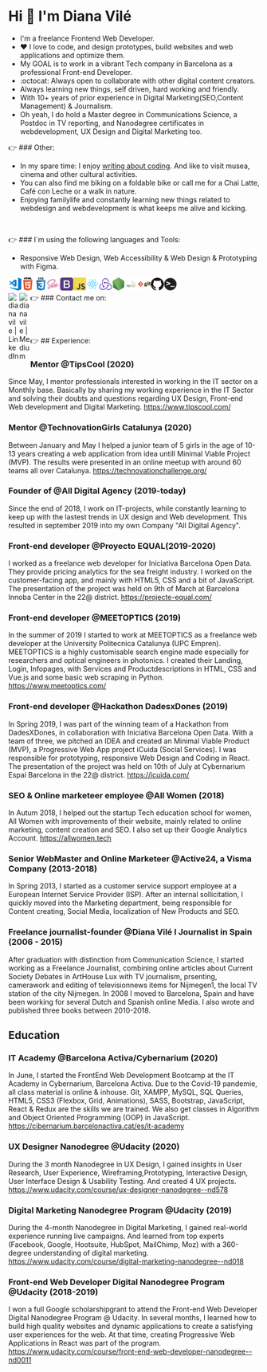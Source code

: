 # Hi :raising_hand: I'm Diana Vilé 

- I'm a freelance Frontend Web Developer. 
- :heart: I love to code, and design prototypes, build websites and web applications and optimize them.
- My GOAL is to work in a vibrant Tech company in Barcelona as a professional Front-end Developer.
- :octocat: Always open to collaborate with other digital content creators.
- Always learning new things, self driven, hard working and friendly.
- With 10+ years of prior experience in Digital Marketing(SEO,Content Management) & Journalism.
- Oh yeah, I do hold a Master degree in Communications Science, a Postdoc in TV reporting, and Nanodegree certificates in webdevelopment, UX Design and Digital Marketing too. 

:point_right: ### Other:
- In my spare time: I enjoy [writing about coding](https://medium.com/@diana.vile). And like to visit musea, cinema and other cultural activities. 
- You can also find me biking on a foldable bike or call me for a Chai Latte, Café con Leche or a walk in nature.
- Enjoying familylife and constantly learning new things related to webdesign and webdevelopment is what keeps me alive and kicking. 

<br />

:point_right: ### I´m using the following languages and Tools:
* Responsive Web Design, Web Accessibility & Web Design & Prototyping with Figma.
<img align="left" alt="Visual Studio Code" width="26px" src="https://raw.githubusercontent.com/github/explore/80688e429a7d4ef2fca1e82350fe8e3517d3494d/topics/visual-studio-code/visual-studio-code.png" />
<img align="left" alt="HTML5" width="26px" src="https://raw.githubusercontent.com/github/explore/80688e429a7d4ef2fca1e82350fe8e3517d3494d/topics/html/html.png" />
<img align="left" alt="CSS3" width="26px" src="https://raw.githubusercontent.com/github/explore/80688e429a7d4ef2fca1e82350fe8e3517d3494d/topics/css/css.png" /> 
<img align="left" alt="Sass" width="26px" src="https://raw.githubusercontent.com/github/explore/80688e429a7d4ef2fca1e82350fe8e3517d3494d/topics/sass/sass.png" />
<img align="left" alt="JavaScript" width="26px" src="https://raw.githubusercontent.com/github/explore/80688e429a7d4ef2fca1e82350fe8e3517d3494d/topics/bootstrap/bootstrap.png" />
<img align="left" alt="JavaScript" width="26px" src="https://raw.githubusercontent.com/github/explore/80688e429a7d4ef2fca1e82350fe8e3517d3494d/topics/javascript/javascript.png" />
<img align="left" alt="React" width="26px" src="https://raw.githubusercontent.com/github/explore/80688e429a7d4ef2fca1e82350fe8e3517d3494d/topics/react/react.png" />
<img align="left" alt="React" width="26px" src="https://raw.githubusercontent.com/github/explore/80688e429a7d4ef2fca1e82350fe8e3517d3494d/topics/redux/redux.png" />
<img align="left" alt="Node.js" width="26px" src="https://raw.githubusercontent.com/github/explore/80688e429a7d4ef2fca1e82350fe8e3517d3494d/topics/nodejs/nodejs.png" />
<img align="left" alt="MySQL" width="26px" src="https://raw.githubusercontent.com/github/explore/80688e429a7d4ef2fca1e82350fe8e3517d3494d/topics/mysql/mysql.png" />
<img align="left" alt="Git" width="26px" src="https://raw.githubusercontent.com/github/explore/80688e429a7d4ef2fca1e82350fe8e3517d3494d/topics/git/git.png" />
<img align="left" alt="GitHub" width="26px" src="https://raw.githubusercontent.com/github/explore/78df643247d429f6cc873026c0622819ad797942/topics/github/github.png" />
<img align="left" alt="Terminal" width="26px" src="https://raw.githubusercontent.com/github/explore/80688e429a7d4ef2fca1e82350fe8e3517d3494d/topics/terminal/terminal.png" />

<br />

:point_right: ### Contact me on:
[<img align="left" alt="dianavile | LinkedIn" width="22px" src="https://cdn.jsdelivr.net/npm/simple-icons@v3/icons/linkedin.svg" />][linkedin]
[<img align="left" alt="dianavile | Medium" width="22px" src="https://cdn.jsdelivr.net/npm/simple-icons@v3/icons/medium.svg" />][medium]

[linkedin]: https://www.linkedin.com/in/dianavile/
[medium]: https://medium.com/@diana.vile

<br />
<br />
 
:point_right: ## Experience:

### Mentor @TipsCool (2020)
Since May, I mentor professionals interested in working in the IT sector on a Monthly base. Basically by sharing my working experience in the IT Sector and solving their doubts and questions regarding UX Design, Front-end Web development and Digital Marketing.
https://www.tipscool.com/

### Mentor @TechnovationGirls Catalunya (2020)
Between January and May I helped a junior team of 5 girls in the age of 10-13 years creating a web application from idea untill Minimal Viable Project (MVP).
The results were presented in an online meetup with around 60 teams all over Catalunya.
https://technovationchallenge.org/

### Founder of @All Digital Agency (2019-today)
Since the end of 2018, I work on IT-projects, while constantly learning to keep up with the lastest trends in UX design and Web development. This resulted in september 2019 into my own Company "All Digital Agency".

### Front-end developer @Proyecto EQUAL(2019-2020)
I worked as a freelance web developer for Iniciativa Barcelona Open Data. 
They provide pricing analytics for the sea freight industry. I worked on the customer-facing app, and mainly with HTML5, CSS and a bit of JavaScript. 
The presentation of the project was held on 9th of March at Barcelona Innoba Center in the 22@ district.
https://projecte-equal.com/

### Front-end developer @MEETOPTICS (2019)
In the summer of 2019 I started to work at MEETOPTICS as a freelance web developer at the University Politecnica Catalunya (UPC Empren).
MEETOPTICS is a highly customisable search engine made especially for researchers and optical engineers in photonics.
I created their Landing, Login, Infopages, with Services and Productdescriptions in HTML, CSS and Vue.js and some basic web scraping in Python.
https://www.meetoptics.com/

### Front-end developer @Hackathon DadesxDones (2019)
In Spring 2019, I was part of the winning team of a Hackathon from DadesXDones, in collaboration with Iniciativa Barcelona Open Data.
With a team of three, we pitched an IDEA and created an Minimal Viable Product (MVP), a Progressive Web App project iCuida (Social Services).
I was responsible for prototyping, responsive Web Design and Coding in React. The presentation of the project was held on 10th of July at Cybernarium Espai Barcelona in the 22@ district.
https://icuida.com/

### SEO & Online marketeer employee @All Women (2018)
In Autum 2018, I helped out the startup Tech education school for women, All Women with improvements of their website, mainly related to online marketing, content creation and SEO. I also set up their Google Analytics Account.
https://allwomen.tech

### Senior WebMaster and Online Marketeer @Active24, a Visma Company (2013-2018)
In Spring 2013, I started as a customer service support employee at a European Internet Service Provider (ISP). After an internal sollicitation, I quickly moved into the Marketing department, being responsible for Content creating, Social Media, localization of New Products and SEO.

### Freelance journalist-founder @Diana Vilé I Journalist in Spain (2006 - 2015)
After graduation with distinction from Communication Science, I started working as a Freelance Journalist, combining online articles about Current Society Debates in ArtHouse Lux with TV journalism, prsenting, camerawork and editing of televisionnews items for Nijmegen1, the local TV station of the city Nijmegen.
In 2008 I moved to Barcelona, Spain and have been working for several Dutch and Spanish online Media. I also wrote and published three books between 2010-2018. 

## Education
### IT Academy @Barcelona Activa/Cybernarium (2020)
In June, I started the FrontEnd Web Development Bootcamp at the IT Academy in Cybernarium, Barcelona Activa. Due to the Covid-19 pandemie, all class material is online & inhouse. 
Git, XAMPP, MySQL, SQL Queries, HTML5, CSS3 (Flexbox, Grid, Animations), SASS, Bootstrap, JavaScript, React & Redux are the skills we are trained. We also get classes in Algorithm and Object Oriented Programming (OOP) in JavaScript.
https://cibernarium.barcelonactiva.cat/es/it-academy

### UX Designer Nanodegree @Udacity (2020)
During the 3 month Nanodegree in UX Design, I gained insights in User Research, User Experience, Wireframing,Prototyping, Interactive Design, User Interface Design & Usability Testing. And created 4 UX projects.
https://www.udacity.com/course/ux-designer-nanodegree--nd578

### Digital Marketing Nanodegree Program @Udacity (2019)
During the 4-month Nanodegree in Digital Marketing, I gained real-world experience running live campaigns. And learned from top experts (Facebook, Google, Hootsuite, HubSpot, MailChimp, Moz) with a 360-degree understanding of digital marketing.
https://www.udacity.com/course/digital-marketing-nanodegree--nd018

###  Front-end Web Developer Digital Nanodegree Program @Udacity (2018-2019)
I won a full Google scholarshipgrant to attend the Front-end Web Developer Digital Nanodegree Program @ Udacity. In several months, I learned  how to build high quality websites and dynamic applications to create a satisfying user experiences for the web. At that time, creating Progressive Web Applications in React was part of the program.
https://www.udacity.com/course/front-end-web-developer-nanodegree--nd0011


